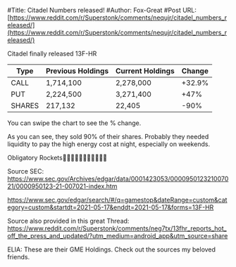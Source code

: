 #Title: Citadel Numbers released!
#Author: Fox-Great
#Post URL: [https://www.reddit.com/r/Superstonk/comments/nequjr/citadel_numbers_released/](https://www.reddit.com/r/Superstonk/comments/nequjr/citadel_numbers_released/)


Citadel finally released 13F-HR

Type | Previous Holdings | Current Holdings | Change
----- | ------ | ----- | -----
CALL | 1,714,100 | 2,278,000 | +32.9%
PUT | 2,224,500 | 3,271,400 | +47%
SHARES | 217,132 | 22,405 | -90%

You can swipe the chart to see the % change.

As you can see, they sold 90% of their shares.
Probably they needed liquidity to pay the high energy cost at night, especially on weekends.

Obligatory Rockets🚀🚀🚀🚀🚀🚀🚀🚀🚀🚀🚀

Source SEC:
https://www.sec.gov/Archives/edgar/data/0001423053/000095012321007021/0000950123-21-007021-index.htm

https://www.sec.gov/edgar/search/#/q=gamestop&dateRange=custom&category=custom&startdt=2021-05-17&enddt=2021-05-17&forms=13F-HR

Source also provided in this great Thread:
https://www.reddit.com/r/Superstonk/comments/neg7tx/13fhr_reports_hot_off_the_press_and_updated/?utm_medium=android_app&utm_source=share


ELIA: These are their GME Holdings. 
Check out the sources my beloved friends.